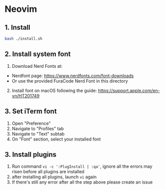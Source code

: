 # Neovim

## 1. Install
```bash
bash ./install.sh
```

## 2. Install system font
1. Download Nerd Fonts at:
- Nerdfont page: https://www.nerdfonts.com/font-downloads
- Or use the provided FuraCode Nerd Font in this directory
2. Install font on macOS following the guide: https://support.apple.com/en-vn/HT201749

## 3. Set iTerm font
1. Open "Preference"
2. Navigate to "Profiles" tab
3. Navigate to "Text" subtab
4. On "Font" section, select your installed font

## 3. Install plugins
1. Run command `vi -c ':PlugInstall | :qa'`, ignore all the errors may risen before all plugins are installed
2. after installing all plugins, launch `vi` again
3. If there's still any error after all the step above please create an issue
